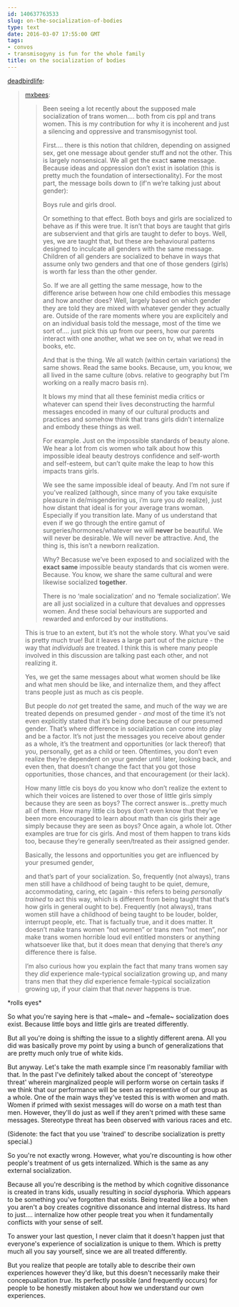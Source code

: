 ```yaml
---
id: 140637763533
slug: on-the-socialization-of-bodies
type: text
date: 2016-03-07 17:55:00 GMT
tags:
- convos
- transmisogyny is fun for the whole family
title: on the socialization of bodies
---
```

<p><a class="tumblr_blog" href="http://deadbirdlife.tumblr.com/post/140611943084">deadbirdlife</a>:</p>
<blockquote>
<p><a class="tumblr_blog" href="http://mxbees.tumblr.com/post/128045027745">mxbees</a>:</p>
<blockquote>
<p>Been seeing a lot recently about the supposed male socialization of trans women…. both from cis ppl and trans women. This is my contribution for why it is incoherent and just a silencing and oppressive and transmisogynist tool.</p>

<p>First…. there is this notion that children, depending on assigned sex, get one message about gender stuff and not the other. This is largely nonsensical. We all get the exact <strong>same</strong> message. Because ideas and oppression don’t exist in isolation (this is pretty much the foundation of intersectionality). For the most part, the message boils down to (if'n we’re talking just about gender):</p>

<p>Boys rule and girls drool.</p>

<p>Or something to that effect. Both boys and girls are socialized to behave as if this were true. It isn’t that boys are taught that girls are subservient and that girls are taught to defer to boys. Well, yes, we are taught that, but these are behavioural patterns designed to inculcate all genders with the same message. Children of all genders are socialized to behave in ways that assume only two genders and that one of those genders (girls) is worth far less than the other gender.</p>

<p>So. If we are all getting the same message, how to the difference arise between how one child embodies this message and how another does? Well, largely based on which gender they are told they are mixed with whatever gender they actually are. Outside of the rare moments where you are explicitely and on an individual basis told the message, most of the time we sort of…. just pick this up from our peers, how our parents interact with one another, what we see on tv, what we read in books, etc.</p>

<p>And that is the thing. We all watch (within certain variations) the same shows. Read the same books. Because, um, you know, we all lived in the same culture (obvs. relative to geography but I’m working on a really macro basis rn).</p>

<p>It blows my mind that all these feminist media critics or whatever can spend their lives deconstructing the harmful messages encoded in many of our cultural products and practices and somehow think that trans girls didn’t internalize and embody these things as well.</p>

<p>For example. Just on the impossible standards of beauty alone. We hear a lot from cis women who talk about how this impossible ideal beauty destroys confidence and self-worth and self-esteem, but can’t quite make the leap to how this impacts trans girls.</p>

<p>We see the same impossible ideal of beauty. And I’m not sure if you’ve realized (although, since many of you take exquisite pleasure in de/misgendering us, i’m sure you <em>do</em> realize), just how distant that ideal is for your average trans woman. Especially if you transition late. Many of us understand that even if we go through the entire gamut of surgeries/hormones/whatever we will <strong>never</strong> be beautiful. We will never be desirable. We will never be attractive. And, the thing is, this isn’t a newborn realization.</p>

<p>Why? Becasuse we’ve been exposed to and socialized with the <strong>exact same</strong> impossible beauty standards that cis women were. Because. You know, we share the same cultural and were likewise socialized <strong>together</strong>.</p>

<p>There is no ‘male socialization’ and no ‘female socialization’. We are all just socialized in a culture that devalues and oppresses women. And these social behaviours are supported and rewarded and enforced by our institutions.</p>
</blockquote>
<p>This is true to an extent, but it’s not the whole story. What you’ve said is pretty much true! But it leaves a large part out of the picture - the way that <i>individuals </i>are treated. I think this is where many people involved in this discussion are talking past each other, and not realizing it. </p>
<p>Yes, we get the same messages about what women should be like and what men should be like, and internalize them, and they affect trans people just as much as cis people. </p>
<p>But people do <i>not</i> get treated the same, and much of the way we are treated depends on presumed gender - <i>and</i> most of the time it’s not even explicitly stated that it’s being done because of our presumed gender. That’s where difference in socialization can come into play and be a factor. It’s not just the messages you receive about gender as a whole, it’s the treatment and opportunities (or lack thereof) that you, personally, get as a child or teen. Oftentimes, you don’t even realize they’re dependent on your gender until later, looking back, and even then, that doesn’t change the fact that you got those opportunities, those chances, and that encouragement (or their lack).</p>
<p>How many little cis boys do you know who don’t realize the extent to which their voices are listened to over those of little girls simply because they are seen as boys? The correct answer is…pretty much all of them. How many little cis boys don’t even know that they’ve been more encouraged to learn about math than cis girls their age simply because they are seen as boys? Once again, a whole lot. Other examples are true for cis girls. And most of them happen to trans kids too, because they’re generally seen/treated as their assigned gender. </p>
<p>Basically, the lessons and opportunities you get are influenced by your presumed gender, 

and that’s part of your socialization. So, frequently (not always), trans men still have a childhood of being taught to be quiet, demure, accommodating, caring, etc (again - this refers to being <i>personally trained </i>to act this way, which is different from being taught that that’s how girls in general ought to be). Frequently (not always), trans women still have a childhood of being taught to be louder, bolder, interrupt people, etc. That is factually true, and it does matter. It doesn’t make trans women “not women” or trans men “not men”, nor make trans women horrible loud evil entitled monsters or anything whatsoever like that, but it does mean that denying that there’s <i>any</i> difference there is false.<br></p>
<p>I’m also curious how you explain the fact that many trans women say they <i>did </i>experience male-typical socialization growing up, and many trans men that they <i>did </i>experience female-typical socialization growing up, if your claim that that <i>never</i> happens is true. </p>
</blockquote>

\*rolls eyes\*

So what you're saying here is that ~male~ and ~female~ socialization does exist. Because little boys and little girls are treated differently. 

But all you're doing is shifting the issue to a slightly different arena. All you did was basically prove my point by using a bunch of generalizations that are pretty much only true of white kids. 

But anyway. Let's take the math example since I'm reasonably familiar with that. In the past I've definitely talked about the concept of 'stereotype threat' wherein marginalized people will perform worse on certain tasks if we think that our performance will be seen as representive of our group as a whole. One of the main ways they've tested this is with women and math. Women if primed with sexist messages will do worse on a math test than men. However, they'll do just as well if they aren't primed with these same messages. Stereotype threat has been observed with various races and etc.

(Sidenote: the fact that you use 'trained' to describe socialization is pretty special.)

So you're not exactly wrong. However, what you're discounting is how other people's treatment of us gets internalized. Which is the same as any external socialization. 

Because all you're describing is the method by which cognitive dissonance is created in trans kids, usually resulting in *social* dysphoria. Which appears to be something you've forgotten that exists. Being treated like a boy when you aren't a boy creates cognitive dissonance and internal distress. Its hard to just.... internalize how other people treat you when it fundamentally conflicts with your sense of self.

To answer your last question, I never claim that it doesn't happen just that everyone's experience of socialization is unique to them. Which is pretty much all you say yourself, since we are all treated differently.

But you realize that people are totally able to describe their own experiences however they'd like, but this doesn't necessarily make their concepualization *true*. Its perfectly possible (and frequently occurs) for people to be honestly mistaken about how we understand our own experiences. 